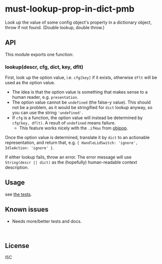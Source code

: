 ﻿
<!--#echo json="package.json" key="name" underline="=" -->
must-lookup-prop-in-dict-pmb
============================
<!--/#echo -->

<!--#echo json="package.json" key="description" -->
Look up the value of some config object&#39;s property in a dictionary object,
throw if not found. (Double lookup, double throw.)
<!--/#echo -->



API
---

This module exports one function:

### lookup(descr, cfg, dict, key, dflt)

First, look up the option value, i.e. `cfg[key]` if it exists,
otherwise `dflt` will be used as the option value.

* The idea is that the option value is something that makes sense to a
  human reader, e.g. `presentation`.
* The option value cannot be `undefined` (the false-y value).
  This should not be a problem, as it would be stringified for `dict`
  lookup anyway, so you can use the string `'undefined'`.
* If `cfg` is a function, the option value will instead be determined
  by `cfg(key, dflt)`. A result of `undefined` means failure.
  * This feature works nicely with the `.ifHas` from
    [objpop](https://github.com/mk-pmb/objpop-js).

Once the option value is determined, translate it by `dict` to an
actionable representation, and return that, e.g.
`{ HandleLidSwitch: 'ignore', IdleAction: 'ignore' }`.

If either lookup fails, throw an error.
The error message will use `String(descr || dict)` as the (hopefully)
human-readable context description.





Usage
-----

see [the tests](test/).


<!--#toc stop="scan" -->



Known issues
------------

* Needs more/better tests and docs.




&nbsp;


License
-------
<!--#echo json="package.json" key=".license" -->
ISC
<!--/#echo -->

